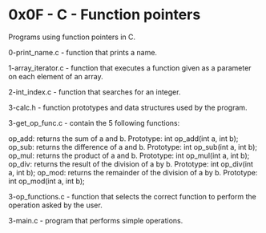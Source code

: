 # 0x0F - C - Function pointers

Programs using function pointers in C.

0-print_name.c - function that prints a name.

1-array_iterator.c - function that executes a function given as a parameter on each element of an array.

2-int_index.c - function that searches for an integer.

3-calc.h - function prototypes and data structures used by the program.

3-get_op_func.c - contain the 5 following functions:

op_add: returns the sum of a and b. Prototype: int op_add(int a, int b);
op_sub: returns the difference of a and b. Prototype: int op_sub(int a, int b);
op_mul: returns the product of a and b. Prototype: int op_mul(int a, int b);
op_div: returns the result of the division of a by b. Prototype: int op_div(int a, int b);
op_mod: returns the remainder of the division of a by b. Prototype: int op_mod(int a, int b);

3-op_functions.c - function that selects the correct function to perform the operation asked by the user. 

3-main.c - program that performs simple operations.
